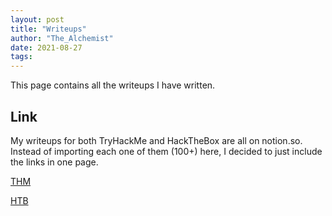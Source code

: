 ```yaml
---
layout: post
title: "Writeups"
author: "The_Alchemist"
date: 2021-08-27
tags:
---
```


This page contains all the writeups I have written.

## Link

My writeups for both TryHackMe and HackTheBox are all on notion.so. Instead of importing each one of them (100+) here, I decided to just include the links in one page.

[THM](https://www.notion.so/TryHackMe-6edbe9d5c7714aef9da4af8886c503b9)

[HTB](https://www.notion.so/HackTheBox-87b531363a0344719654bcfe080f5762)